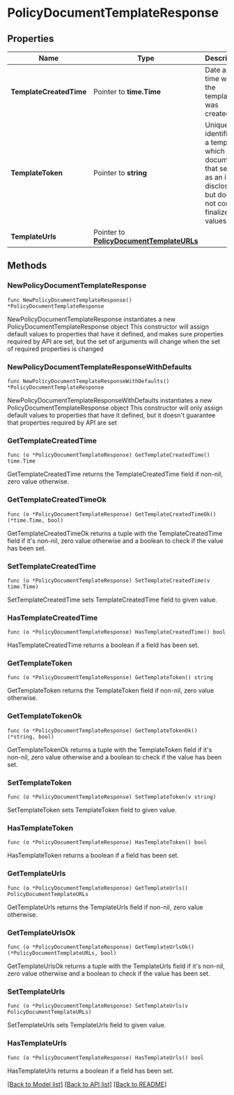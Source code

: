 # PolicyDocumentTemplateResponse

## Properties

Name | Type | Description | Notes
------------ | ------------- | ------------- | -------------
**TemplateCreatedTime** | Pointer to **time.Time** | Date and time when the template was created. | [optional] 
**TemplateToken** | Pointer to **string** | Unique identifier of a template, which is a document that serves as an initial disclosure but does not contain finalized values. | [optional] 
**TemplateUrls** | Pointer to [**PolicyDocumentTemplateURLs**](PolicyDocumentTemplateURLs.md) |  | [optional] 

## Methods

### NewPolicyDocumentTemplateResponse

`func NewPolicyDocumentTemplateResponse() *PolicyDocumentTemplateResponse`

NewPolicyDocumentTemplateResponse instantiates a new PolicyDocumentTemplateResponse object
This constructor will assign default values to properties that have it defined,
and makes sure properties required by API are set, but the set of arguments
will change when the set of required properties is changed

### NewPolicyDocumentTemplateResponseWithDefaults

`func NewPolicyDocumentTemplateResponseWithDefaults() *PolicyDocumentTemplateResponse`

NewPolicyDocumentTemplateResponseWithDefaults instantiates a new PolicyDocumentTemplateResponse object
This constructor will only assign default values to properties that have it defined,
but it doesn't guarantee that properties required by API are set

### GetTemplateCreatedTime

`func (o *PolicyDocumentTemplateResponse) GetTemplateCreatedTime() time.Time`

GetTemplateCreatedTime returns the TemplateCreatedTime field if non-nil, zero value otherwise.

### GetTemplateCreatedTimeOk

`func (o *PolicyDocumentTemplateResponse) GetTemplateCreatedTimeOk() (*time.Time, bool)`

GetTemplateCreatedTimeOk returns a tuple with the TemplateCreatedTime field if it's non-nil, zero value otherwise
and a boolean to check if the value has been set.

### SetTemplateCreatedTime

`func (o *PolicyDocumentTemplateResponse) SetTemplateCreatedTime(v time.Time)`

SetTemplateCreatedTime sets TemplateCreatedTime field to given value.

### HasTemplateCreatedTime

`func (o *PolicyDocumentTemplateResponse) HasTemplateCreatedTime() bool`

HasTemplateCreatedTime returns a boolean if a field has been set.

### GetTemplateToken

`func (o *PolicyDocumentTemplateResponse) GetTemplateToken() string`

GetTemplateToken returns the TemplateToken field if non-nil, zero value otherwise.

### GetTemplateTokenOk

`func (o *PolicyDocumentTemplateResponse) GetTemplateTokenOk() (*string, bool)`

GetTemplateTokenOk returns a tuple with the TemplateToken field if it's non-nil, zero value otherwise
and a boolean to check if the value has been set.

### SetTemplateToken

`func (o *PolicyDocumentTemplateResponse) SetTemplateToken(v string)`

SetTemplateToken sets TemplateToken field to given value.

### HasTemplateToken

`func (o *PolicyDocumentTemplateResponse) HasTemplateToken() bool`

HasTemplateToken returns a boolean if a field has been set.

### GetTemplateUrls

`func (o *PolicyDocumentTemplateResponse) GetTemplateUrls() PolicyDocumentTemplateURLs`

GetTemplateUrls returns the TemplateUrls field if non-nil, zero value otherwise.

### GetTemplateUrlsOk

`func (o *PolicyDocumentTemplateResponse) GetTemplateUrlsOk() (*PolicyDocumentTemplateURLs, bool)`

GetTemplateUrlsOk returns a tuple with the TemplateUrls field if it's non-nil, zero value otherwise
and a boolean to check if the value has been set.

### SetTemplateUrls

`func (o *PolicyDocumentTemplateResponse) SetTemplateUrls(v PolicyDocumentTemplateURLs)`

SetTemplateUrls sets TemplateUrls field to given value.

### HasTemplateUrls

`func (o *PolicyDocumentTemplateResponse) HasTemplateUrls() bool`

HasTemplateUrls returns a boolean if a field has been set.


[[Back to Model list]](../README.md#documentation-for-models) [[Back to API list]](../README.md#documentation-for-api-endpoints) [[Back to README]](../README.md)


